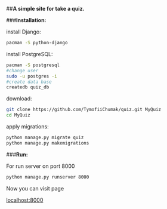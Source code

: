 ##**A simple site for take a quiz.**

###**Installation:**

install Django:
```bash
pacman -S python-django  
```

install PostgreSQL:
```bash
pacman -S postgresql
#change user
sudo -u postgres -i
#create data base
createdb quiz_db
```

download:
```bash
git clone https://github.com/TymofiiChumak/quiz.git MyQuiz
cd MyQuiz
```

apply migrations:
```bash
python manage.py migrate quiz
python manage.py makemigrations
```

###**Run:**

For run server on port 8000
```bash
python manage.py runserver 8000
```
Now you can visit page
 
[localhost:8000](http://localhost:8000/)



    

